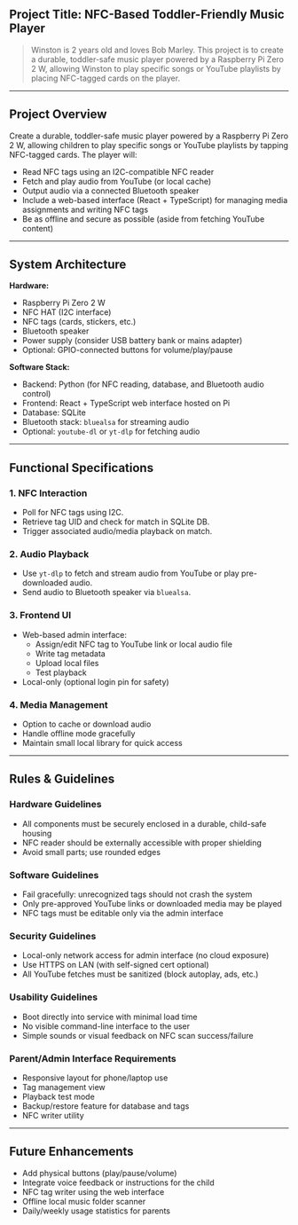 ## **Project Title**: NFC-Based Toddler-Friendly Music Player

> Winston is 2 years old and loves Bob Marley. This project is to create a durable, toddler-safe music player powered by a Raspberry Pi Zero 2 W, allowing Winston to play specific songs or YouTube playlists by placing NFC-tagged cards on the player.

---

## **Project Overview**

Create a durable, toddler-safe music player powered by a Raspberry Pi Zero 2 W, allowing children to play specific songs or YouTube playlists by tapping NFC-tagged cards. The player will:

- Read NFC tags using an I2C-compatible NFC reader
- Fetch and play audio from YouTube (or local cache)
- Output audio via a connected Bluetooth speaker
- Include a web-based interface (React + TypeScript) for managing media assignments and writing NFC tags
- Be as offline and secure as possible (aside from fetching YouTube content)

---

## **System Architecture**

**Hardware:**

- Raspberry Pi Zero 2 W
- NFC HAT (I2C interface)
- NFC tags (cards, stickers, etc.)
- Bluetooth speaker
- Power supply (consider USB battery bank or mains adapter)
- Optional: GPIO-connected buttons for volume/play/pause

**Software Stack:**

- Backend: Python (for NFC reading, database, and Bluetooth audio control)
- Frontend: React + TypeScript web interface hosted on Pi
- Database: SQLite
- Bluetooth stack: `bluealsa` for streaming audio
- Optional: `youtube-dl` or `yt-dlp` for fetching audio

---

## **Functional Specifications**

### 1. **NFC Interaction**

- Poll for NFC tags using I2C.
- Retrieve tag UID and check for match in SQLite DB.
- Trigger associated audio/media playback on match.

### 2. **Audio Playback**

- Use `yt-dlp` to fetch and stream audio from YouTube or play pre-downloaded audio.
- Send audio to Bluetooth speaker via `bluealsa`.

### 3. **Frontend UI**

- Web-based admin interface:
  - Assign/edit NFC tag to YouTube link or local audio file
  - Write tag metadata
  - Upload local files
  - Test playback
- Local-only (optional login pin for safety)

### 4. **Media Management**

- Option to cache or download audio
- Handle offline mode gracefully
- Maintain small local library for quick access

---

## **Rules & Guidelines**

### **Hardware Guidelines**

- All components must be securely enclosed in a durable, child-safe housing
- NFC reader should be externally accessible with proper shielding
- Avoid small parts; use rounded edges

### **Software Guidelines**

- Fail gracefully: unrecognized tags should not crash the system
- Only pre-approved YouTube links or downloaded media may be played
- NFC tags must be editable only via the admin interface

### **Security Guidelines**

- Local-only network access for admin interface (no cloud exposure)
- Use HTTPS on LAN (with self-signed cert optional)
- All YouTube fetches must be sanitized (block autoplay, ads, etc.)

### **Usability Guidelines**

- Boot directly into service with minimal load time
- No visible command-line interface to the user
- Simple sounds or visual feedback on NFC scan success/failure

### **Parent/Admin Interface Requirements**

- Responsive layout for phone/laptop use
- Tag management view
- Playback test mode
- Backup/restore feature for database and tags
- NFC writer utility

---

## **Future Enhancements**

- Add physical buttons (play/pause/volume)
- Integrate voice feedback or instructions for the child
- NFC tag writer using the web interface
- Offline local music folder scanner
- Daily/weekly usage statistics for parents
